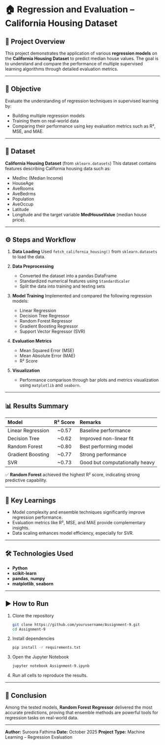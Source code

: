 # 🏠 Regression and Evaluation – California Housing Dataset

## 📘 Project Overview

This project demonstrates the application of various **regression models** on the **California Housing Dataset** to predict median house values.
The goal is to understand and compare the performance of multiple supervised learning algorithms through detailed evaluation metrics.

---

## 🎯 Objective

Evaluate the understanding of regression techniques in supervised learning by:

* Building multiple regression models
* Training them on real-world data
* Comparing their performance using key evaluation metrics such as R², MSE, and MAE.

---

## 🧩 Dataset

**California Housing Dataset** (from `sklearn.datasets`)
This dataset contains features describing California housing data such as:

* MedInc (Median Income)
* HouseAge
* AveRooms
* AveBedrms
* Population
* AveOccup
* Latitude
* Longitude
  and the target variable **MedHouseValue** (median house price).

---

## ⚙️ Steps and Workflow

1. **Data Loading**
   Used `fetch_california_housing()` from `sklearn.datasets` to load the data.

2. **Data Preprocessing**

   * Converted the dataset into a pandas DataFrame
   * Standardized numerical features using `StandardScaler`
   * Split the data into training and testing sets

3. **Model Training**
   Implemented and compared the following regression models:

   * Linear Regression
   * Decision Tree Regressor
   * Random Forest Regressor
   * Gradient Boosting Regressor
   * Support Vector Regressor (SVR)

4. **Evaluation Metrics**

   * Mean Squared Error (MSE)
   * Mean Absolute Error (MAE)
   * R² Score

5. **Visualization**

   * Performance comparison through bar plots and metrics visualization using `matplotlib` and `seaborn`.

---

## 📊 Results Summary

| Model             | R² Score | Remarks                        |
| :---------------- | :------: | :----------------------------- |
| Linear Regression |   ~0.57  | Baseline performance           |
| Decision Tree     |   ~0.62  | Improved non-linear fit        |
| Random Forest     |   ~0.80  | Best performing model          |
| Gradient Boosting |   ~0.77  | Strong performance             |
| SVR               |   ~0.73  | Good but computationally heavy |

✅ **Random Forest** achieved the highest R² score, indicating strong predictive capability.

---

## 🧠 Key Learnings

* Model complexity and ensemble techniques significantly improve regression performance.
* Evaluation metrics like R², MSE, and MAE provide complementary insights.
* Data scaling enhances model efficiency, especially for SVR.

---

## 🛠️ Technologies Used

* **Python**
* **scikit-learn**
* **pandas**, **numpy**
* **matplotlib**, **seaborn**

---

## ▶️ How to Run

1. Clone the repository

   ```bash
   git clone https://github.com/yourusername/Assignment-9.git
   cd Assignment-9
   ```
2. Install dependencies

   ```bash
   pip install -r requirements.txt
   ```
3. Open the Jupyter Notebook

   ```bash
   jupyter notebook Assignment-9.ipynb
   ```
4. Run all cells to reproduce the results.

---

## 🏁 Conclusion

Among the tested models, **Random Forest Regressor** delivered the most accurate predictions, proving that ensemble methods are powerful tools for regression tasks on real-world data.

---

**Author:** Suroora Fathima
**Date:** October 2025
**Project Type:** Machine Learning – Regression Evaluation
